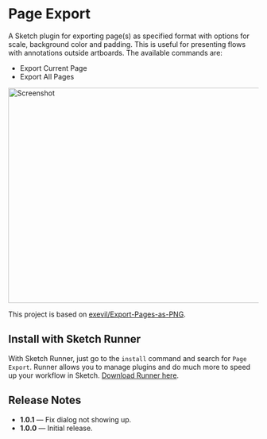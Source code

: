# Page Export

A Sketch plugin for exporting page(s) as specified format with options for scale, background color and padding. This is useful for presenting flows with annotations outside artboards. The available commands are:

- Export Current Page
- Export All Pages

<img src="../master/assets/screenshot.png?raw=true" alt="Screenshot" width="575" height="433">

This project is based on [exevil/Export-Pages-as-PNG](https://github.com/exevil/Export-Pages-as-PNG).

## Install with Sketch Runner

With Sketch Runner, just go to the `install` command and search for `Page Export`. Runner allows you to manage plugins and do much more to speed up your workflow in Sketch. [Download Runner here](http://www.sketchrunner.com).

## Release Notes

- **1.0.1** — Fix dialog not showing up.
- **1.0.0** — Initial release.
